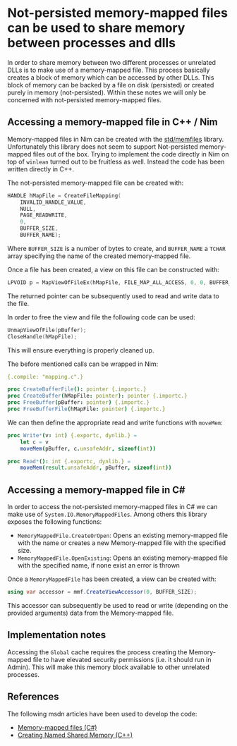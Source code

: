 # Not-persisted memory-mapped files can be used to share memory between processes and dlls

In order to share memory between two different processes or unrelated DLLs is to make use of a
memory-mapped file. This process basically creates a block of memory which can be accessed by
other DLLs. This block of memory can be backed by a file on disk (persisted) or created purely
in memory (not-persisted). Within these notes we will only be concerned with not-persisted 
memory-mapped files.

## Accessing a memory-mapped file in C++ / Nim

Memory-mapped files in Nim can be created with the [std/memfiles](https://nim-lang.org/docs/memfiles.html)
library. Unfortunately this library does not seem to support Not-persisted memory-mapped files
out of the box. Trying to implement the code directly in Nim on top of `winlean` turned out to
be fruitless as well. Instead the code has been written directly in C++.

The not-persisted memory-mapped file can be created with:

```cpp
HANDLE hMapFile = CreateFileMapping(
    INVALID_HANDLE_VALUE,
    NULL,
    PAGE_READWRITE,
    0,
    BUFFER_SIZE,
    BUFFER_NAME);
```

Where `BUFFER_SIZE` is a number of bytes to create, and `BUFFER_NAME` a `TCHAR` array specifying
the name of the created memory-mapped file.

Once a file has been created, a view on this file can be constructed with:

```cpp
LPVOID p = MapViewOfFileEx(hMapFile, FILE_MAP_ALL_ACCESS, 0, 0, BUFFER_SIZE, NULL);
```

The returned pointer can be subsequently used to read and write data to the file.

In order to free the view and file the following code can be used:

```cpp
UnmapViewOfFile(pBuffer);
CloseHandle(hMapFile);
```

This will ensure everything is properly cleaned up.

The before mentioned calls can be wrapped in Nim:

```nim
{.compile: "mapping.c".}

proc CreateBufferFile(): pointer {.importc.}
proc CreateBuffer(hMapFile: pointer): pointer {.importc.}
proc FreeBuffer(pBuffer: pointer) {.importc.}
proc FreeBufferFile(hMapFile: pointer) {.importc.}
```

We can then define the appropriate read and write functions with `moveMem`:

```nim
proc Write*(v: int) {.exportc, dynlib.} =
    let c = v
    moveMem(pBuffer, c.unsafeAddr, sizeof(int))

proc Read*(): int {.exportc, dynlib.} =
    moveMem(result.unsafeAddr, pBuffer, sizeof(int))
```

## Accessing a memory-mapped file in C\#

In order to access the not-persisted memory-mapped files in C\# we can make use of 
`System.IO.MemoryMappedFiles`. Among others this library exposes the following functions:

* `MemoryMappedFile.CreateOrOpen`: Opens an existing memory-mapped file with the name or creates a new 
    Memory-mapped file with the specified size.
* `MemoryMappedFile.OpenExisting`: Opens an existing memory-mapped file with the specified name,
    if none exist an error is thrown

Once a `MemoryMappedFile` has been created, a view can be created with:

```csharp
using var accessor = mmf.CreateViewAccessor(0, BUFFER_SIZE);
```

This accessor can subsequently be used to read or write (depending on the provided arguments)
data from the Memory-mapped file.

## Implementation notes

Accessing the `Global` cache requires the process creating the Memory-mapped file to have elevated 
security permissions (i.e. it should run in Admin). This will make this memory block available to
other unrelated processes.

## References

The following msdn articles have been used to develop the code:

* [Memory-mapped files (C\#)](https://docs.microsoft.com/en-us/dotnet/standard/io/memory-mapped-files) 
* [Creating Named Shared Memory (C++)](https://docs.microsoft.com/en-us/windows/win32/memory/creating-named-shared-memory)